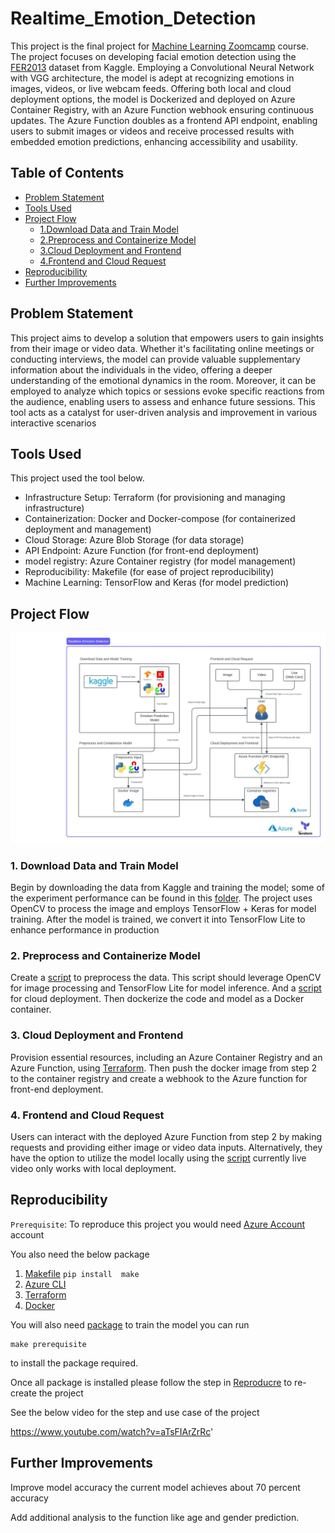 # Realtime_Emotion_Detection

This project is the final project for [Machine Learning Zoomcamp](https://github.com/DataTalksClub/machine-learning-zoomcamp/tree/master) course. The project focuses on developing facial emotion detection using the [FER2013](https://www.kaggle.com/datasets/msambare/fer2013)  dataset from Kaggle. Employing a Convolutional Neural Network with VGG architecture, the model is adept at recognizing emotions in images, videos, or live webcam feeds. Offering both local and cloud deployment options, the model is Dockerized and deployed on Azure Container Registry, with an Azure Function webhook ensuring continuous updates. The Azure Function doubles as a frontend API endpoint, enabling users to submit images or videos and receive processed results with embedded emotion predictions, enhancing accessibility and usability.

## Table of Contents
- [Problem Statement](#problem-statement)
- [Tools Used](#tools-used)
- [Project Flow](#project-flow)
  - [1.Download Data and Train Model](#1-download-data-and-train-model)
  - [2.Preprocess and Containerize Model](#2-preprocess-and-containerize-model)
  - [3.Cloud Deployment and Frontend](#3-cloud-deployment-and-frontend)
  - [4.Frontend and Cloud Request](#4-frontend-and-cloud-request)
- [Reproducibility](#reproducibility)
- [Further Improvements](#further-improvements)

## Problem Statement
This project aims to develop a solution that empowers users to gain insights from their image or video data. Whether it's facilitating online meetings or conducting interviews, the model can provide valuable supplementary information about the individuals in the video, offering a deeper understanding of the emotional dynamics in the room. Moreover, it can be employed to analyze which topics or sessions evoke specific reactions from the audience, enabling users to assess and enhance future sessions. This tool acts as a catalyst for user-driven analysis and improvement in various interactive scenarios

## Tools Used

This project used the tool below.

- Infrastructure Setup: Terraform (for provisioning and managing infrastructure)
- Containerization: Docker and Docker-compose (for containerized deployment and management)
- Cloud Storage: Azure Blob Storage (for data storage)
- API Endpoint: Azure Function (for front-end deployment)
- model registry: Azure Container registry (for model management)
- Reproducibility: Makefile (for ease of project reproducibility)
- Machine Learning: TensorFlow and Keras (for model prediction)

## Project Flow

![Project Flow](/image/other/projectflow.jpeg)

### 1. Download Data and Train Model

Begin by downloading the data from Kaggle and training the model; some of the experiment performance can be found in this [folder](/code). The project uses OpenCV to process the image and employs TensorFlow + Keras for model training. After the model is trained, we convert it into TensorFlow Lite to enhance performance in production

### 2. Preprocess and Containerize Model

Create a [script](flow/predict_prod_lite.py) to preprocess the data. This script should leverage OpenCV for image processing and TensorFlow Lite for model inference. And a [script](cloud/predict/__init__.py) for cloud deployment. Then dockerize the code and model as a Docker container.

### 3. Cloud Deployment and Frontend

Provision essential resources, including an Azure Container Registry and an Azure Function, using [Terraform](infra/main.tf). Then push the docker image from step 2 to the container registry and create a webhook to the Azure function for front-end deployment.

### 4. Frontend and Cloud Request

Users can interact with the deployed Azure Function from step 2 by making requests and providing either image or video data inputs. Alternatively, they have the option to utilize the model locally using the [script](flow/predict_prod_lite.py) currently live video only works with local deployment.

## Reproducibility

`Prerequisite`:
To reproduce this project you would need [Azure Account](https://azure.microsoft.com/en-us) account

You also need the below package

1. [Makefile](https://pypi.org/project/make/) `pip install  make`
2. [Azure CLI](https://learn.microsoft.com/en-us/cli/azure/install-azure-cli)
3. [Terraform](https://developer.hashicorp.com/terraform/downloads)
4. [Docker](https://www.docker.com/)

You will also need [package](requirement/requirements-train.txt) to train the model you can run
```
make prerequisite
```
to install the package required.

Once all package is installed please follow the step in [Reproducre](/other) to re-create the project

See the below video for the step and use case of the project

https://www.youtube.com/watch?v=aTsFIArZrRc'

## Further Improvements
Improve model accuracy the current model achieves about 70 percent accuracy

Add additional analysis to the function like age and gender prediction.

